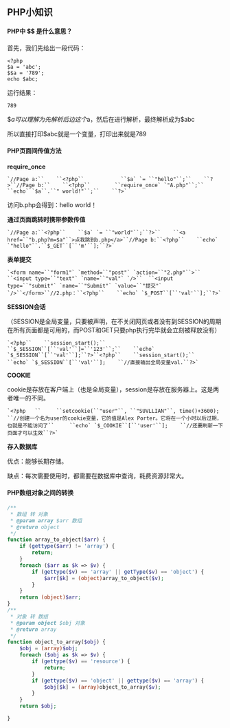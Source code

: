## PHP小知识

#### PHP中 $$ 是什么意思？

首先，我们先给出一段代码：

```
<?php
$a = 'abc';
$$a = '789';
echo $abc;
```

运行结果：

```
789
```

$$a可以理解为先解析后边这个$a，然后在进行解析，最终解析成为$abc

所以直接打印$abc就是一个变量，打印出来就是789

#### PHP页面间传值方法

**require_once**

```
`//Page a:``    ``<?php``            ``$a` `= ``"hello"``;``    ``?>``//Page b:``    ``<?php``        ``require_once` `"A.php"``;``        ``echo` `$a``.``" world!"``;``    ``?>`
```

访问b.php会得到：hello world！

**通过页面跳转时携带参数传值**

```
`//Page a:``<?php``    ``$a` `= ``"world"``;``?>``    ``<a href=``"b.php?m=$a"``>点我跳到b.php</a>``//Page b:``<?php``    ``echo` `"hello"``.``$_GET``[``'m'``];``?>`
```

**表单提交**

```
`<form name=``"form1"` `method=``"post"` `action=``"2.php"``>``  ``<input type=``"text"` `name=``"val"` `/>``  ``<input type=``"submit"` `name=``"Submit"` `value=``"提交"` `/>``</form>``//2.php：``<?php``    ``echo` `$_POST``[``'val'``];``?>`
```

**SESSION会话**

（SESSION是全局变量，只要被声明，在不关闭网页或者没有到SESSION的周期在所有页面都是可用的，而POST和GET只要php执行完毕就会立刻被释放没有）

```
`<?php``    ``session_start();``    ``$_SESSION``[``'val'``]=``'123'``;``    ``echo` `$_SESSION``[``'val'``];``?>``<?php``    ``session_start();``    ``echo` `$_SESSION``[``'val'``];    ``//直接输出全局变量val.``?>`
```

**COOKIE**

cookie是存放在客户端上（也是全局变量），session是存放在服务器上。这是两者唯一的不同。

```
`<?php   ``     ``setcookie(``"user"``, ``"SUVLLIAN"``, time()+3600);    ``//创建一个名为user的cookie变量，它的值是Alex Porter。它将在一个小时以后过期，也就是不能访问了``     ``echo` `$_COOKIE``[``'user'``];    ``//还要刷新一下页面才可以生效``?>`
```

**存入数据库**

优点：能够长期存储。

缺点：每次需要使用时，都需要在数据库中查询，耗费资源非常大。

#### PHP数组对象之间的转换

```php
/**
 * 数组 转 对象
 * @param array $arr 数组
 * @return object
 */
function array_to_object($arr) {
    if (gettype($arr) != 'array') {
        return;
    }
    foreach ($arr as $k => $v) {
        if (gettype($v) == 'array' || getType($v) == 'object') {
            $arr[$k] = (object)array_to_object($v);
        }
    }
    return (object)$arr;
}
/**
 * 对象 转 数组
 * @param object $obj 对象
 * @return array
 */
function object_to_array($obj) {
    $obj = (array)$obj;
    foreach ($obj as $k => $v) {
        if (gettype($v) == 'resource') {
            return;
        }
        if (gettype($v) == 'object' || gettype($v) == 'array') {
            $obj[$k] = (array)object_to_array($v);
        }
    }
    return $obj;

}
```

